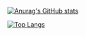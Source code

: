 [![Anurag's GitHub stats](https://github-readme-stats.vercel.app/api?username=GY-Jeong&theme=react&show_icons=true&count_private=true&include_all_commits=true&hide=prs,issues)](https://github.com/anuraghazra/github-readme-stats)



[![Top Langs](https://github-readme-stats.vercel.app/api/top-langs/?username=GY-Jeong&hide=jupyter%20notebook&theme=react&layout=compact)](https://github.com/anuraghazra/github-readme-stats)
